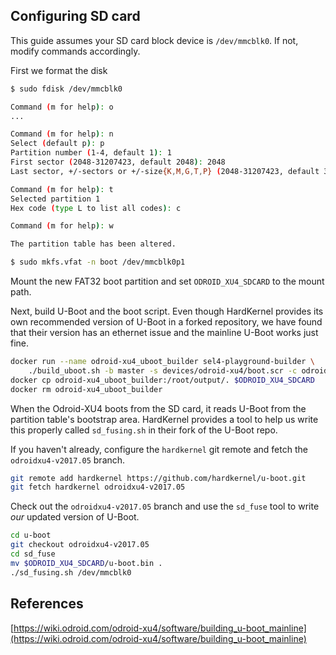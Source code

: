 ## Configuring SD card

This guide assumes your SD card block device is `/dev/mmcblk0`. If not, modify commands accordingly.

First we format the disk

```bash
$ sudo fdisk /dev/mmcblk0

Command (m for help): o
...

Command (m for help): n
Select (default p): p
Partition number (1-4, default 1): 1
First sector (2048-31207423, default 2048): 2048
Last sector, +/-sectors or +/-size{K,M,G,T,P} (2048-31207423, default 31207423): +256M

Command (m for help): t
Selected partition 1
Hex code (type L to list all codes): c

Command (m for help): w

The partition table has been altered.

$ sudo mkfs.vfat -n boot /dev/mmcblk0p1
```

Mount the new FAT32 boot partition and set `ODROID_XU4_SDCARD` to the mount path.

Next, build U-Boot and the boot script. Even though HardKernel provides its own recommended version of U-Boot in a forked repository, we have found that their version has an ethernet issue and the mainline U-Boot works just fine.

```bash
docker run --name odroid-xu4_uboot_builder sel4-playground-builder \
    ./build_uboot.sh -b master -s devices/odroid-xu4/boot.scr -c odroid-xu3
docker cp odroid-xu4_uboot_builder:/root/output/. $ODROID_XU4_SDCARD
docker rm odroid-xu4_uboot_builder
```

When the Odroid-XU4 boots from the SD card, it reads U-Boot from the partition table's bootstrap area. HardKernel provides a tool to help us write this properly called `sd_fusing.sh` in their fork of the U-Boot repo.

If you haven't already, configure the `hardkernel` git remote and fetch the `odroidxu4-v2017.05` branch.

```bash
git remote add hardkernel https://github.com/hardkernel/u-boot.git
git fetch hardkernel odroidxu4-v2017.05
```

Check out the `odroidxu4-v2017.05` branch and use the `sd_fuse` tool to write *our* updated version of U-Boot.

```bash
cd u-boot
git checkout odroidxu4-v2017.05
cd sd_fuse
mv $ODROID_XU4_SDCARD/u-boot.bin .
./sd_fusing.sh /dev/mmcblk0
```

## References

[https://wiki.odroid.com/odroid-xu4/software/building_u-boot_mainline](https://wiki.odroid.com/odroid-xu4/software/building_u-boot_mainline)
